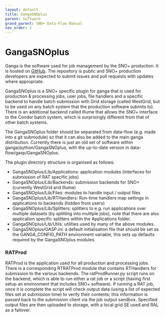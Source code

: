 ```yaml
---
layout: default
title: GangaSNOplus
parent: Software
grand_parent: SNO+ Data-Flow Manual
nav_order: 2
---
```


# GangaSNOplus

Ganga is the software used for job management by the SNO+ production. It is hosted on [GitHub](https://github.com/ganga-devs). The repository is public and SNO+ production developers are expected to submit issues and pull requests with updates where appropriate. 

GangaSNOplus is a SNO+ specific plugin for ganga that is used for production & processing jobs, user jobs, file handlers and a specific backend to handle batch submission with Grid storage (called WestGrid, but to be used on any batch system that the production software submits to). There is an additional backend called Illume that allows the SNO+ interface to the Condor batch system, which is surprisingly different from that of other batch systems.

The GangaSNOplus folder should be separated from data-flow (e.g. made into a git submodule) so that it can also be added to the main ganga distribution. Currently there is just an old set of software within ganga/python/GangaSNOplus, with the up-to-date version in data-flow/gasp/GangaSNOplus. 

The plugin directory structure is organised as follows: 
* GangaSNOplus/Lib/Applications: application modules (interfaces for submission of RAT specific jobs) 
* GangaSNOplus/Lib/Backends: submission backends for SNO+ (currently WestGrid and Illume) 
* GangaSNOplus/Lib/Files: modules to handle input / output files 
* GangaSNOplus/Lib/RTHandlers: Run-time handlers map settings in applications to backends (hidden from users) 
* GangaSNOplus/Lib/Splitters: splitters to e.g. run applications over multiple datasets (by splitting into multiple jobs), note that there are also application specific splitters within the Applications folder. 
* GangaSNOplus/Lib/Utils: utilities used by many of the above modules.
* GangaSNOplus/GASP.ini: a default initialisation file that should be set as the GANGA_CONFIG_PATH environment variable, this sets up defaults required by the GangaSNOplus modules.

### RATProd

RATProd is the application used for all production and processing jobs. There is a corresponding RTRATProd module that contains RTHandlers for submission to the various backends. The ratProdRunner.py script runs on the backend, which is able to run either a rat job or a script (having first setup an environment that includes SNO+ software). If running a RAT job, once it is complete the script will check output data (using a list of expected files set at submission time) to verify their contents; this information is passed back to the submission client via the job output sandbox. Specified output files are then uploaded to storage, with a local grid SE used and RAL as a failover. 
